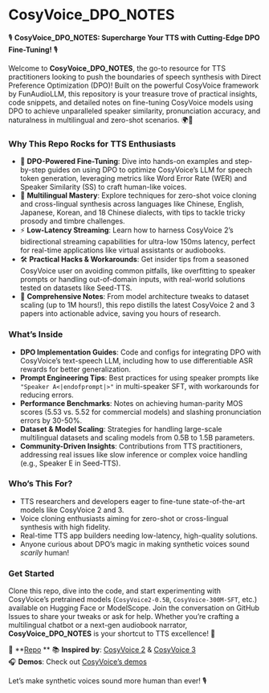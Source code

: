 # CosyVoice_DPO_NOTES

🎙️ **CosyVoice_DPO_NOTES: Supercharge Your TTS with Cutting-Edge DPO Fine-Tuning!** 🎙️

Welcome to **CosyVoice_DPO_NOTES**, the go-to resource for TTS practitioners looking to push the boundaries of speech synthesis with Direct Preference Optimization (DPO)! Built on the powerful CosyVoice framework by FunAudioLLM, this repository is your treasure trove of practical insights, code snippets, and detailed notes on fine-tuning CosyVoice models using DPO to achieve unparalleled speaker similarity, pronunciation accuracy, and naturalness in multilingual and zero-shot scenarios. 🌍🎵

### Why This Repo Rocks for TTS Enthusiasts
- 🚀 **DPO-Powered Fine-Tuning**: Dive into hands-on examples and step-by-step guides on using DPO to optimize CosyVoice’s LLM for speech token generation, leveraging metrics like Word Error Rate (WER) and Speaker Similarity (SS) to craft human-like voices.
- 🎤 **Multilingual Mastery**: Explore techniques for zero-shot voice cloning and cross-lingual synthesis across languages like Chinese, English, Japanese, Korean, and 18 Chinese dialects, with tips to tackle tricky prosody and timbre challenges.
- ⚡ **Low-Latency Streaming**: Learn how to harness CosyVoice 2’s bidirectional streaming capabilities for ultra-low 150ms latency, perfect for real-time applications like virtual assistants or audiobooks.
- 🛠️ **Practical Hacks & Workarounds**: Get insider tips from a seasoned CosyVoice user on avoiding common pitfalls, like overfitting to speaker prompts or handling out-of-domain inputs, with real-world solutions tested on datasets like Seed-TTS.
- 📝 **Comprehensive Notes**: From model architecture tweaks to dataset scaling (up to 1M hours!), this repo distills the latest CosyVoice 2 and 3 papers into actionable advice, saving you hours of research.

### What’s Inside
- **DPO Implementation Guides**: Code and configs for integrating DPO with CosyVoice’s text-speech LLM, including how to use differentiable ASR rewards for better generalization.
- **Prompt Engineering Tips**: Best practices for using speaker prompts like `"Speaker A<|endofprompt|>"` in multi-speaker SFT, with workarounds for reducing errors.
- **Performance Benchmarks**: Notes on achieving human-parity MOS scores (5.53 vs. 5.52 for commercial models) and slashing pronunciation errors by 30-50%.
- **Dataset & Model Scaling**: Strategies for handling large-scale multilingual datasets and scaling models from 0.5B to 1.5B parameters.
- **Community-Driven Insights**: Contributions from TTS practitioners, addressing real issues like slow inference or complex voice handling (e.g., Speaker E in Seed-TTS).

### Who’s This For?
- TTS researchers and developers eager to fine-tune state-of-the-art models like CosyVoice 2 and 3.
- Voice cloning enthusiasts aiming for zero-shot or cross-lingual synthesis with high fidelity.
- Real-time TTS app builders needing low-latency, high-quality solutions.
- Anyone curious about DPO’s magic in making synthetic voices sound *scarily* human!

### Get Started
Clone this repo, dive into the code, and start experimenting with CosyVoice’s pretrained models (`CosyVoice2-0.5B`, `CosyVoice-300M-SFT`, etc.) available on Hugging Face or ModelScope. Join the conversation on GitHub Issues to share your tweaks or ask for help. Whether you’re crafting a multilingual chatbot or a next-gen audiobook narrator, **CosyVoice_DPO_NOTES** is your shortcut to TTS excellence! 🚀

🔗 **[Repo](https://github.com/ScottishFold007/Cosyvoice_DPO_NOTES) ** 
📚 **Inspired by**: [CosyVoice 2](https://arxiv.org/abs/2412.10117) & [CosyVoice 3](https://arxiv.org/abs/2505.17589)  
🎧 **Demos**: Check out [CosyVoice’s demos](https://funaudiollm.github.io/cosyvoice2)

Let’s make synthetic voices sound more human than ever! 🎙️
